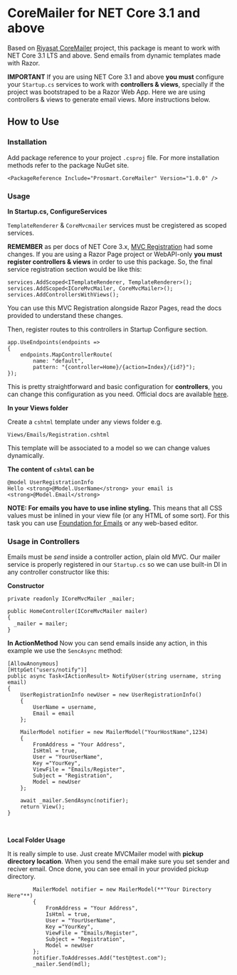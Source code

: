 # CoreMailer for NET Core 3.1 and above

Based on [Riyasat CoreMailer](https://www.nuget.org/packages/CoreMailer) project, this package is meant to work with NET Core 3.1 LTS and above. Send emails from dynamic templates made with Razor. 

**IMPORTANT** If you are using NET Core 3.1 and above **you must** configure your `Startup.cs` services to work with **controllers & views**, specially if the project was bootstraped to be a Razor Web App. Here we are using controllers & views to generate email views. More instructions below.


## How to Use

### Installation

Add package reference to your project `.csproj` file. For more installation methods refer to the package NuGet site.

    <PackageReference Include="Prosmart.CoreMailer" Version="1.0.0" />

### Usage

**In Startup.cs, ConfigureServices**

`TemplateRenderer` & `CoreMvcmailer` services must be cregistered as scoped services.

**REMEMBER** as per docs of NET Core 3.x, [MVC Registration](https://docs.microsoft.com/en-us/aspnet/core/migration/22-to-30?view=aspnetcore-3.1&tabs=visual-studio#mvc-service-registration) had some changes. If you are using a Razor Page project or WebAPI-only **you must register controllers & views** in order to use this package. So, the final service registration section would be like this:

    services.AddScoped<ITemplateRenderer, TemplateRenderer>();
    services.AddScoped<ICoreMvcMailer, CoreMvcMailer>();
    services.AddControllersWithViews();

You can use this MVC Registration alongside Razor Pages, read the docs provided to understand these changes.

Then, register routes to this controllers in Startup Configure section.

    app.UseEndpoints(endpoints =>
    {
        endpoints.MapControllerRoute(
            name: "default",
            pattern: "{controller=Home}/{action=Index}/{id?}");
    });

This is pretty straightforward and basic configuration for **controllers**, you can change this configuration as you need. Official docs are available [here](https://docs.microsoft.com/en-us/aspnet/core/migration/22-to-30?view=aspnetcore-3.1&tabs=visual-studio#migrate-startupconfigure).


**In your Views folder**

Create a `cshtml` template under any views folder e.g.

    Views/Emails/Registration.cshtml

This template will be associated to a model so we can change values dynamically.

**The content of `cshtml` can be**

    @model UserRegistrationInfo
    Hello <strong>@Model.UserName</strong> your email is <strong>@Model.Email</strong>

**NOTE: For emails you have to use inline styling.** This means that all CSS values must be inlined in your view file (or any HTML of some sort). For this task you can use [Foundation for Emails](https://foundation.zurb.com/emails/email-templates.html) or any web-based editor.

### Usage in Controllers
Emails must be _send_ inside a controller action, plain old MVC. Our mailer service is properly registered in our `Startup.cs` so we can use built-in DI in any controller constructor like this:

**Constructor**

    private readonly ICoreMvcMailer _mailer;

    public HomeController(ICoreMvcMailer mailer)
    {
      _mailer = mailer;
    }

**In ActionMethod**
Now you can send emails inside any action, in this example we use the `SencAsync` method:

    [AllowAnonymous]
    [HttpGet("users/notify")]
    public async Task<IActionResult> NotifyUser(string username, string email)
    {
        UserRegistrationInfo newUser = new UserRegistrationInfo()
        {
            UserName = username,
            Email = email 
        };

        MailerModel notifier = new MailerModel("YourHostName",1234)
        {
            FromAddress = "Your Address",
            IsHtml = true,
            User = "YourUserName",
            Key ="YourKey",
            ViewFile = "Emails/Register",
            Subject = "Registration",
            Model = newUser
        };
            
        await _mailer.SendAsync(notifier);
        return View();
    }
        

**Local Folder Usage**

It is really simple to use. Just create MVCMailer model with **pickup directory location**. When you send the email make sure you set sender and reciver email. Once done, you can see email in your provided pickup directory.

            MailerModel notifier = new MailerModel(**"Your Directory Here"**)
            {
                FromAddress = "Your Address",
                IsHtml = true,
                User = "YourUserName",
                Key ="YourKey",
                ViewFile = "Emails/Register",
                Subject = "Registration",
                Model = newUser
            };
            notifier.ToAddresses.Add("test@test.com");
            _mailer.Send(mdl);
